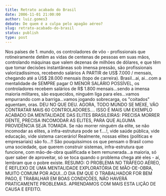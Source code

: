 ```yaml
---
title: Retrato acabado do Brasil
date: 2006-11-01 21:00:00
author: luiz.gomes3
debate: De quem é a culpa pelo apagão aéreo?
slug: retrato-acabado-do-brasil
status: publish 
type: post
---
```


Nos países de 1. mundo, os controladores de vôo - profissionais que rotineiramente detêm as vidas de centenas de pessoas em suas mãos, controlando máquinas que valem dezenas de milhões de dólares, e que têm que tomar decisões instantâneas sob imensa pressão, são profissionais valorizadíssimos, recebendo salários A PARTIR de US$ 7.000 / mensais, chegando até a US$ 28.000 mensais (topo de carreira).
Brasil...ai, ai...com a mentalidade de SEMPRE pagar O MENOR SALÁRIO POSSÍVEL, os controladores recebem salários de R$ 1.800 mensais...sendo a imensa maioria militares, são esquecidos, ninguém liga para eles...vamos empurrando com a barriga...vamos jogando sobrecarga, os "coitados" aguentam, oras.
DEU NO QUE DEU. AGORA, TODO MUNDO SE MEXE, VÃO CONTRATAR MAIS 60 CONTROLADORES....
ISSO É MAIS UM EXEMPLO ACABADO DA MENTALIDADE DAS ELITES BRASILEIRAS: PRECISA MORRER GENTE, PRECISA INCOMODAR AS ELITES, PARA QUE ALGUMA PROVIDÊNCIA SEJA TOMADA.
Se não morrer ninguém da elite, se não incomodar as elites, a infra-estrutura pode se f....!, vide saúde pública, vide educação, vide sistema carcerário!
Realmente, nossas elites (políticas e empresariais) são fo...!!
São pouquíssimos os que pensam o Brasil como uma sociedade, que querem construir sistemas, infra-estrutura que funcione, com mão-de-obra qualificada e bem remunerada...a maioria, só quer saber de aproveitar, só se toca quando o problema chega até eles - aí, lembram que o pobre existe.
RESUMO: O PROBLEMA NO TRÁFEGO AÉREO, É REFLEXO DE UMA MENTALIDADE EXPLORATÓRIA DE MÃO-DE-OBRA, MUITO COMUM POR AQUI...O DIA EM QUE O TRABALHADOR FOR BEM PAGO, E TRABALHAR EM BOAS CONDIÇÕES, NÃO HAVERÁ PRATICAMENTE PROBLEMAS.
APRENDAMOS COM MAIS ESTA LIÇÃO DE CAUSA E EFEITO.

